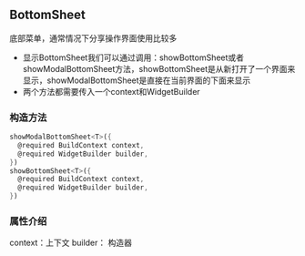 ## **BottomSheet**

>
底部菜单，通常情况下分享操作界面使用比较多
* 显示BottomSheet我们可以通过调用：showBottomSheet或者showModalBottomSheet方法，showBottomSheet是从新打开了一个界面来显示，showModalBottomSheet是直接在当前界面的下面来显示
* 两个方法都需要传入一个context和WidgetBuilder

### 构造方法
``` dart
showModalBottomSheet<T>({
  @required BuildContext context,
  @required WidgetBuilder builder,
})
showBottomSheet<T>({
  @required BuildContext context,
  @required WidgetBuilder builder,
})
```

### 属性介绍
context：上下文
builder： 构造器
